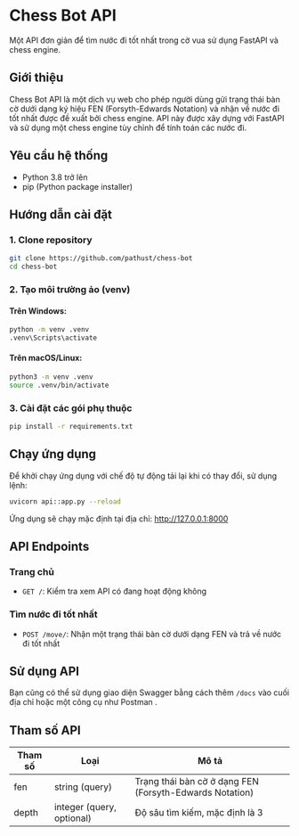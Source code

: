 # Chess Bot API

Một API đơn giản để tìm nước đi tốt nhất trong cờ vua sử dụng FastAPI và chess engine.

## Giới thiệu

Chess Bot API là một dịch vụ web cho phép người dùng gửi trạng thái bàn cờ dưới dạng ký hiệu FEN (Forsyth-Edwards Notation) và nhận về nước đi tốt nhất được đề xuất bởi chess engine. API này được xây dựng với FastAPI và sử dụng một chess engine tùy chỉnh để tính toán các nước đi.

## Yêu cầu hệ thống

- Python 3.8 trở lên
- pip (Python package installer)

## Hướng dẫn cài đặt

### 1. Clone repository

```bash
git clone https://github.com/pathust/chess-bot
cd chess-bot
```

### 2. Tạo môi trường ảo (venv)

#### Trên Windows:

```bash
python -m venv .venv
.venv\Scripts\activate
```

#### Trên macOS/Linux:

```bash
python3 -m venv .venv
source .venv/bin/activate
```

### 3. Cài đặt các gói phụ thuộc

```bash
pip install -r requirements.txt
```

## Chạy ứng dụng

Để khởi chạy ứng dụng với chế độ tự động tải lại khi có thay đổi, sử dụng lệnh:

```bash
uvicorn api::app.py --reload
```

Ứng dụng sẽ chạy mặc định tại địa chỉ: http://127.0.0.1:8000

## API Endpoints

### Trang chủ
- `GET /`: Kiểm tra xem API có đang hoạt động không

### Tìm nước đi tốt nhất
- `POST /move/`: Nhận một trạng thái bàn cờ dưới dạng FEN và trả về nước đi tốt nhất

## Sử dụng API

Bạn cũng có thể sử dụng giao diện Swagger bằng cách thêm ```/docs``` vào cuối địa chỉ hoặc một công cụ như Postman .

## Tham số API

| Tham số | Loại | Mô tả |
|---------|------|-------|
| fen | string (query) | Trạng thái bàn cờ ở dạng FEN (Forsyth-Edwards Notation) |
| depth | integer (query, optional) | Độ sâu tìm kiếm, mặc định là 3 |